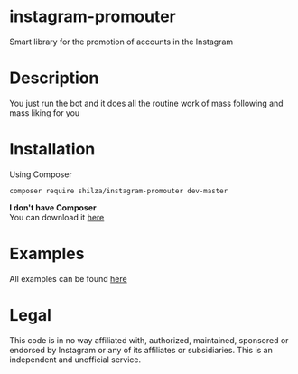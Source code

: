 # instagram-promouter
Smart library for the promotion of accounts in the Instagram  

# Description
You just run the bot and it does all the routine work of mass following and mass liking for you

# Installation
Using Composer  

```composer require shilza/instagram-promouter dev-master```

**I don't have Composer**  
You can download it [here](https://getcomposer.org/download/)

# Examples
All examples can be found [here](https://github.com/Shilza/instagram-promouter/tree/master/examples)

# Legal
This code is in no way affiliated with, authorized, maintained, sponsored or endorsed by Instagram or any of its affiliates or subsidiaries. This is an independent and unofficial service.
